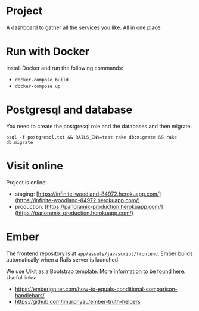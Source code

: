 # Project

A dashboard to gather all the services you like. All in one place.

# Run with Docker
Install Docker and run the following commands:
- `docker-compose build`
- `docker-compose up`

# Postgresql and database

You need to create the postgresql role and the databases and then migrate.

    psql -f postgresql.txt && RAILS_ENV=test rake db:migrate && rake db:migrate

# Visit online
Project is online!
- staging: [https://infinite-woodland-84972.herokuapp.com/](https://infinite-woodland-84972.herokuapp.com/)
- production: [https://panoramix-production.herokuapp.com/](https://panoramix-production.herokuapp.com/)

# Ember

The frontend repository is at `app/assets/javascript/frontend`. Ember builds automatically when a Rails server is launched.

We use Uikit as a Bootstrap template. [More information to be found here](https://getuikit.com/docs/cover). 
Useful links:
- https://emberigniter.com/how-to-equals-conditional-comparison-handlebars/
- https://github.com/jmurphyau/ember-truth-helpers
